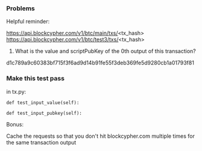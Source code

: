 ### Problems

Helpful reminder:

https://api.blockcypher.com/v1/btc/main/txs/<tx_hash>
https://api.blockcypher.com/v1/btc/test3/txs/<tx_hash>

1. What is the value and scriptPubKey of the 0th output of this transaction?

d1c789a9c60383bf715f3f6ad9d14b91fe55f3deb369fe5d9280cb1a01793f81


### Make this test pass

in tx.py:

    def test_input_value(self):
    
    def test_input_pubkey(self):
    
Bonus:

Cache the requests so that you don't hit blockcypher.com multiple times for the same transaction output
